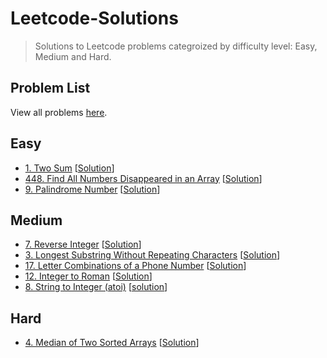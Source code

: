 # Leetcode-Solutions

> Solutions to Leetcode problems categroized by difficulty level: Easy, Medium and Hard.

## Problem List

View all problems [here](https://leetcode.com/problemset/all/).

## Easy

- [1. Two Sum](https://leetcode.com/problems/two-sum/) [[Solution](https://github.com/Ehtesham599/Leetcode-Solutions/blob/main/Easy/two_sum.py)]
- [448. Find All Numbers Disappeared in an Array](https://leetcode.com/problems/find-all-numbers-disappeared-in-an-array/) [[Solution](https://github.com/Ehtesham599/Leetcode-Solutions/blob/main/Easy/find_disappeared_numbers.py)]
- [9. Palindrome Number](https://leetcode.com/problems/palindrome-number/) [[Solution](https://github.com/Ehtesham599/Leetcode-Solutions/blob/main/Easy/palindrome_number.py)]

## Medium

- [7. Reverse Integer](https://leetcode.com/problems/reverse-integer/) [[Solution](https://github.com/Ehtesham599/Leetcode-Solutions/blob/main/Medium/reverse_integer.py)]
- [3. Longest Substring Without Repeating Characters](https://leetcode.com/problems/longest-substring-without-repeating-characters/) [[Solution](https://github.com/Ehtesham599/Leetcode-Solutions/blob/main/Medium/longest_substring_without_repeating_characters.py)]
- [17. Letter Combinations of a Phone Number](https://leetcode.com/problems/letter-combinations-of-a-phone-number/) [[Solution](https://github.com/Ehtesham599/Leetcode-Solutions/blob/main/Medium/letterCombination.py)]
- [12. Integer to Roman](https://leetcode.com/problems/integer-to-roman/) [[Solution](https://github.com/Ehtesham599/Leetcode-Solutions/blob/main/Medium/integer_to_roman.py)]
- [8. String to Integer (atoi)](https://leetcode.com/problems/string-to-integer-atoi/) [[solution](https://github.com/Ehtesham599/Leetcode-Solutions/commit/cbeca1adc1667b41648e768fb8d2faa8bebf1d1c)]

## Hard

- [4. Median of Two Sorted Arrays](https://leetcode.com/problems/median-of-two-sorted-arrays/) [[Solution](https://github.com/Ehtesham599/Leetcode-Solutions/blob/main/Hard/find_median_of_sorted_arrays.py)]

